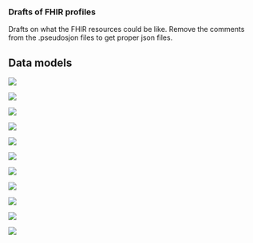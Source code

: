### Drafts of FHIR profiles

Drafts on what the FHIR resources could be like. Remove the comments from the .pseudosjon files to get proper json files.

## Data models

![](http://www.plantuml.com/plantuml/proxy?src=https://raw.githubusercontent.com/omahoito/rfc/master/profiles/DRAFTS/datamodel.plantuml)

![](http://www.plantuml.com/plantuml/proxy?src=https://raw.githubusercontent.com/omahoito/rfc/master/profiles/DRAFTS/inheritances.plantuml)

![](http://www.plantuml.com/plantuml/proxy?src=https://raw.githubusercontent.com/omahoito/rfc/master/profiles/DRAFTS/Patient.plantuml?2)

![](http://www.plantuml.com/plantuml/proxy?src=https://raw.githubusercontent.com/omahoito/rfc/master/profiles/DRAFTS/Person.plantuml?2)

![](http://www.plantuml.com/plantuml/proxy?src=https://raw.githubusercontent.com/omahoito/rfc/master/profiles/DRAFTS/Device.plantuml?2)

![](http://www.plantuml.com/plantuml/proxy?src=https://raw.githubusercontent.com/omahoito/rfc/master/profiles/DRAFTS/Goal.plantuml?2)

![](http://www.plantuml.com/plantuml/proxy?src=https://raw.githubusercontent.com/omahoito/rfc/master/profiles/DRAFTS/Communication.plantuml?2)

![](http://www.plantuml.com/plantuml/proxy?src=https://raw.githubusercontent.com/omahoito/rfc/master/profiles/DRAFTS/CarePlan.plantuml?2)

![](http://www.plantuml.com/plantuml/proxy?src=https://raw.githubusercontent.com/omahoito/rfc/master/profiles/DRAFTS/FinnishPatient.plantuml?2)

![](http://www.plantuml.com/plantuml/proxy?src=https://raw.githubusercontent.com/omahoito/rfc/master/profiles/DRAFTS/Appointment.perusosdj?3)

![](http://www.plantuml.com/plantuml/proxy?src=https://raw.githubusercontent.com/omahoito/rfc/master/profiles/DRAFTS/CareTeam.plantuml?2)

